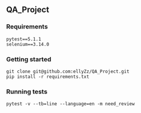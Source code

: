 
## QA_Project

### Requirements

    pytest==5.1.1
    selenium==3.14.0
    
   ### Getting started
   ```
git clone git@github.com:ellyZz/QA_Project.git
pip install -r requirements.txt 
```
   ### Running tests

    pytest -v --tb=line --language=en -m need_review

   

